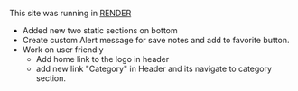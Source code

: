 This site was running in [RENDER](https://tmdb-api-refactor.onrender.com/) 
- Added new two static sections on bottom
- Create custom Alert message for save notes and add to favorite button.
- Work on user friendly
    - Add home link to the logo in header
    - add new link "Category" in Header and its navigate to category section.
